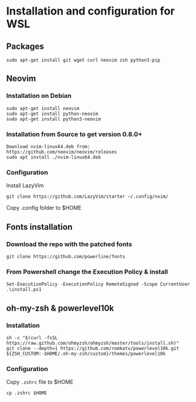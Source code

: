 # Installation and configuration for WSL

## Packages

```
sudo apt-get install git wget curl neovim zsh python3-pip
```

## Neovim

### Installation on Debian

```
sudo apt-get install neovim
sudo apt-get install python-neovim
sudo apt-get install python3-neovim
```

### Installation from Source to get version 0.8.0+

```
Download nvim-linux64.deb from: https://github.com/neovim/neovim/releases
sudo apt install ./nvim-linux64.deb
```

### Configuration

Install LazyVim

```
git clone https://github.com/LazyVim/starter ~/.config/nvim/
```

Copy .config folder to $HOME

## Fonts installation

### Download the repo with the patched fonts

```
git clone https://github.com/powerline/fonts
```

### From Powershell change the Execution Policy & install

```
Set-ExecutionPolicy -ExecutionPolicy RemoteSigned -Scope CurrentUser
.\install.ps1
```

## oh-my-zsh & powerlevel10k

### Installation

```
sh -c "$(curl -fsSL https://raw.github.com/ohmyzsh/ohmyzsh/master/tools/install.sh)"
git clone --depth=1 https://github.com/romkatv/powerlevel10k.git ${ZSH_CUSTOM:-$HOME/.oh-my-zsh/custom}/themes/powerlevel10k
```

### Configuration

Copy `.zshrc` file to $HOME

```
cp .zshrc $HOME
```
